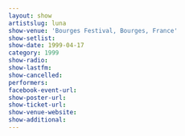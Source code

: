 ```yaml
---
layout: show
artistslug: luna
show-venue: 'Bourges Festival, Bourges, France'
show-setlist: 
show-date: 1999-04-17
category: 1999
show-radio: 
show-lastfm: 
show-cancelled: 
performers: 
facebook-event-url: 
show-poster-url: 
show-ticket-url: 
show-venue-website: 
show-additional: 
---
```


